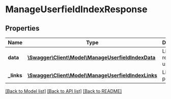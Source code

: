 # ManageUserfieldIndexResponse

## Properties
Name | Type | Description | Notes
------------ | ------------- | ------------- | -------------
**data** | [**\Swagger\Client\Model\ManageUserfieldIndexData**](ManageUserfieldIndexData.md) | List of all retrieved user fields | 
**_links** | [**\Swagger\Client\Model\ManageUserfieldIndexLinks**](ManageUserfieldIndexLinks.md) | Links to pages | 

[[Back to Model list]](../README.md#documentation-for-models) [[Back to API list]](../README.md#documentation-for-api-endpoints) [[Back to README]](../README.md)



